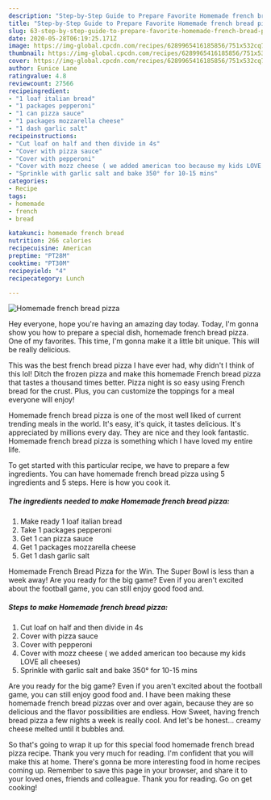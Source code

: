 ```yaml
---
description: "Step-by-Step Guide to Prepare Favorite Homemade french bread pizza"
title: "Step-by-Step Guide to Prepare Favorite Homemade french bread pizza"
slug: 63-step-by-step-guide-to-prepare-favorite-homemade-french-bread-pizza
date: 2020-05-28T06:19:25.171Z
image: https://img-global.cpcdn.com/recipes/6289965416185856/751x532cq70/homemade-french-bread-pizza-recipe-main-photo.jpg
thumbnail: https://img-global.cpcdn.com/recipes/6289965416185856/751x532cq70/homemade-french-bread-pizza-recipe-main-photo.jpg
cover: https://img-global.cpcdn.com/recipes/6289965416185856/751x532cq70/homemade-french-bread-pizza-recipe-main-photo.jpg
author: Eunice Lane
ratingvalue: 4.8
reviewcount: 27566
recipeingredient:
- "1 loaf italian bread"
- "1 packages pepperoni"
- "1 can pizza sauce"
- "1 packages mozzarella cheese"
- "1 dash garlic salt"
recipeinstructions:
- "Cut loaf on half and then divide in 4s"
- "Cover with pizza sauce"
- "Cover with pepperoni"
- "Cover with mozz cheese ( we added american too because my kids LOVE all cheeses)"
- "Sprinkle with garlic salt and bake 350° for 10-15 mins"
categories:
- Recipe
tags:
- homemade
- french
- bread

katakunci: homemade french bread 
nutrition: 266 calories
recipecuisine: American
preptime: "PT28M"
cooktime: "PT30M"
recipeyield: "4"
recipecategory: Lunch

---
```



![Homemade french bread pizza](https://img-global.cpcdn.com/recipes/6289965416185856/751x532cq70/homemade-french-bread-pizza-recipe-main-photo.jpg)

Hey everyone, hope you're having an amazing day today. Today, I'm gonna show you how to prepare a special dish, homemade french bread pizza. One of my favorites. This time, I'm gonna make it a little bit unique. This will be really delicious.

This was the best french bread pizza I have ever had, why didn&#39;t I think of this lol! Ditch the frozen pizza and make this homemade French bread pizza that tastes a thousand times better. Pizza night is so easy using French bread for the crust. Plus, you can customize the toppings for a meal everyone will enjoy!

Homemade french bread pizza is one of the most well liked of current trending meals in the world. It's easy, it's quick, it tastes delicious. It's appreciated by millions every day. They are nice and they look fantastic. Homemade french bread pizza is something which I have loved my entire life.


To get started with this particular recipe, we have to prepare a few ingredients. You can have homemade french bread pizza using 5 ingredients and 5 steps. Here is how you cook it.

<!--inarticleads1-->

##### The ingredients needed to make Homemade french bread pizza:

1. Make ready 1 loaf italian bread
1. Take 1 packages pepperoni
1. Get 1 can pizza sauce
1. Get 1 packages mozzarella cheese
1. Get 1 dash garlic salt


Homemade French Bread Pizza for the Win. The Super Bowl is less than a week away! Are you ready for the big game? Even if you aren&#39;t excited about the football game, you can still enjoy good food and. 

<!--inarticleads2-->

##### Steps to make Homemade french bread pizza:

1. Cut loaf on half and then divide in 4s
1. Cover with pizza sauce
1. Cover with pepperoni
1. Cover with mozz cheese ( we added american too because my kids LOVE all cheeses)
1. Sprinkle with garlic salt and bake 350° for 10-15 mins


Are you ready for the big game? Even if you aren&#39;t excited about the football game, you can still enjoy good food and. I have been making these homemade french bread pizzas over and over again, because they are so delicious and the flavor possibilities are endless. How Sweet, having french bread pizza a few nights a week is really cool. And let&#39;s be honest… creamy cheese melted until it bubbles and. 

So that's going to wrap it up for this special food homemade french bread pizza recipe. Thank you very much for reading. I'm confident that you will make this at home. There's gonna be more interesting food in home recipes coming up. Remember to save this page in your browser, and share it to your loved ones, friends and colleague. Thank you for reading. Go on get cooking!
